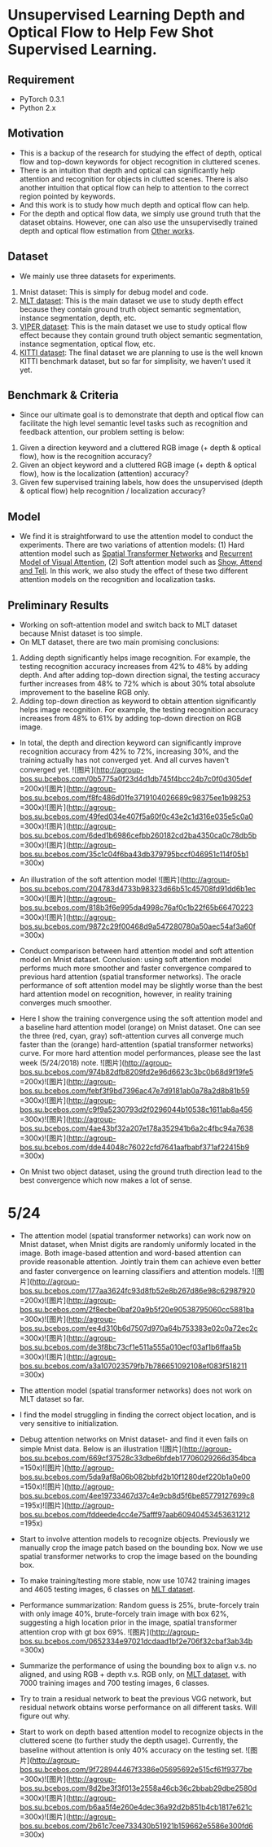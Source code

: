 # Unsupervised Learning Depth and Optical Flow to Help Few Shot Supervised Learning.

## Requirement
- PyTorch 0.3.1
- Python 2.x

## Motivation
- This is a backup of the research for studying the effect of depth, optical flow and top-down keywords for object recognition in cluttered scenes.
- There is an intuition that depth and optical can significantly help attention and recognition for objects in clutted scenes. There is also another intuition that optical flow can help to attention to the correct region pointed by keywords.
- And this work is to study how much depth and optical flow can help.
- For the depth and optical flow data, we simply use ground truth that the dataset obtains. However, one can also use the unsupervisedly trained depth and optical flow estimation from [Other works](https://arxiv.org/abs/1711.05890).

## Dataset
- We mainly use three datasets for experiments.
1. Mnist dataset: This is simply for debug model and code.
2. [MLT dataset](http://robots.princeton.edu/projects/2016/PBRS/): This is the main dataset we use to study depth effect because they contain ground truth object semantic segmentation, instance segmentation, depth, etc.
3. [VIPER dataset](http://playing-for-benchmarks.org/): This is the main dataset we use to study optical flow effect because they contain ground truth object semantic segmentation, instance segmentation, optical flow, etc.
4. [KITTI dataset](http://www.cvlibs.net/datasets/kitti/): The final dataset we are planning to use is the well known KITTI benchmark dataset, but so far for simplisity, we haven't used it yet.

## Benchmark & Criteria
- Since our ultimate goal is to demonstrate that depth and optical flow can facilitate the high level semantic level tasks such as recognition and feedback attention, our problem setting is below:
1. Given a direction keyword and a cluttered RGB image (+ depth & optical flow), how is the recognition accuracy?
2. Given an object keyword and a cluttered RGB image (+ depth & optical flow), how is the localization (attention) accuracy?
3. Given few supervised training labels, how does the unsupervised (depth & optical flow) help recognition / localization accuracy?

## Model
- We find it is straightforward to use the attention model to conduct the experiments. There are two variations of attention models: (1) Hard attention model such as [Spatial Transformer Networks](http://torch.ch/blog/2015/09/07/spatial_transformers.html) and [Recurrent Model of Visual Attention](http://torch.ch/blog/2015/09/21/rmva.html), (2) Soft attention model such as [Show, Attend and Tell](http://kelvinxu.github.io/projects/capgen.html). In this work, we also study the effect of these two different attention models on the recognition and localization tasks.

## Preliminary Results
- Working on soft-attention model and switch back to MLT dataset because Mnist dataset is too simple.
- On MLT dataset, there are two main promising conclusions: 
1. Adding depth significantly helps image recognition. For example, the testing recognition accuracy increases from 42% to 48% by adding depth. And after adding top-down direction signal, the testing accuracy further increases from 48% to 72% which is about 30% total absolute improvement to the baseline RGB only.
2. Adding top-down direction as keyword to obtain attention significantly helps image recognition. For example, the testing recognition accuracy increases from 48% to 61% by adding top-down direction on RGB image.
- In total, the depth and direction keyword can significantly improve recognition accuracy from 42% to 72%, increasing 30%, and the training actually has not converged yet. And all curves haven't converged yet.
![图片](http://agroup-bos.su.bcebos.com/0b5775a0f23d4d1db745f4bcc24b7c0f0d305def =200x)![图片](http://agroup-bos.su.bcebos.com/f8fc486d01fe3719104026689c98375ee1b98253 =300x)![图片](http://agroup-bos.su.bcebos.com/49fed034e407f5a60f0c43e2c1d316e035e5c0a0 =300x)![图片](http://agroup-bos.su.bcebos.com/6ded1b6986cefbb260182cd2ba4350ca0c78db5b =300x)![图片](http://agroup-bos.su.bcebos.com/35c1c04f6ba43db379795bccf046951c114f05b1 =300x)
- An illustration of the soft attention model
![图片](http://agroup-bos.su.bcebos.com/204783d4733b98323d66b51c45708fd91dd6b1ec =300x)![图片](http://agroup-bos.su.bcebos.com/818b3f6e995da4998c76af0c1b22f65b66470223 =300x)![图片](http://agroup-bos.su.bcebos.com/9872c29f00468d9a547280780a50aec54af3a60f =300x)

- Conduct comparison between hard attention model and soft attention model on Mnist dataset. Conclusion: using soft attention model performs much more smoother and faster convergence compared to previous hard attention (spatial transformer networks). The oracle performance of soft attention model may be slightly worse than the best hard attention model on recognition, however, in reality training converges much smoother.
- Here I show the training convergence using the soft attention model and a baseline hard attention model (orange) on Mnist dataset. One can see the three (red, cyan, gray) soft-attention curves all converge much faster than the (orange) hard-attention (spatial transformer networks) curve. For more hard attention model performances, please see the last week (5/24/2018) note.
![图片](http://agroup-bos.su.bcebos.com/974b82dfb8209fd2e96d6623c3bc0b68d9f19fe5 =200x)![图片](http://agroup-bos.su.bcebos.com/febf3f9bd7396ac47e7d9181ab0a78a2d8b81b59 =300x)![图片](http://agroup-bos.su.bcebos.com/c9f9a5230793d2f0296044b10538c1611ab8a456 =300x)![图片](http://agroup-bos.su.bcebos.com/4ae43bf32a207e178a352941b6a2c4fbc94a7638 =300x)![图片](http://agroup-bos.su.bcebos.com/dde44048c76022cfd7641aafbabf371af22415b9 =300x)
- On Mnist two object dataset, using the ground truth direction lead to the best convergence which now makes a lot of sense.

# 5/24

- The attention model (spatial transformer networks) can work now on Mnist dataset, when Mnist digits are randomly uniformly located in the image. Both image-based attention and word-based attention can provide reasonable attention. Jointly train them can achieve even better and faster convergence on learning classifiers and attention models.
![图片](http://agroup-bos.su.bcebos.com/177aa3624fc93d8fb52e8b267d86e98c62987920 =200x)![图片](http://agroup-bos.su.bcebos.com/2f8ecbe0baf20a9b5f20e90538795060cc5881ba =300x)![图片](http://agroup-bos.su.bcebos.com/ee4d310b6d7507d970a64b753383e02c0a72ec2c =300x)![图片](http://agroup-bos.su.bcebos.com/de3f8bc73cf1e511a555a010ecf03af1b6ffaa5b =300x)![图片](http://agroup-bos.su.bcebos.com/a3a107023579fb7b786651092108ef083f518211 =300x)

- The attention model (spatial transformer networks) does not work on MLT dataset so far. 
- I find the model struggling in finding the correct object location, and is very sensitive to initialization.
- Debug attention networks on Mnist dataset-
 and find it even fails on simple Mnist data. Below is an illustration
![图片](http://agroup-bos.su.bcebos.com/669cf37528c33dbe6bfdeb17706029266d354bca =150x)![图片](http://agroup-bos.su.bcebos.com/5da9af8a06b082bbfd2b10f1280def220b1a0e00 =150x)![图片](http://agroup-bos.su.bcebos.com/4ee19733467d37c4e9cb8d5f6be85779127699c8 =195x)![图片](http://agroup-bos.su.bcebos.com/fddeede4cc4e75afff97aab60940453453631212 =195x)

- Start to involve attention models to recognize objects. Previously we manually crop the image patch based on the bounding box. Now we use spatial transformer networks to crop the image based on the bounding box.
- To make training/testing more stable, now use 10742 training images and 4605 testing images, 6 classes on [MLT dataset](http://robots.princeton.edu/projects/2016/PBRS/).
- Performance summarization: Random guess is 25%, brute-forcely train with only image 40%, brute-forcely train image with box 62%, suggesting a high location prior in the image, spatial transformer attention crop with gt box 69%.
![图片](http://agroup-bos.su.bcebos.com/0652334e97021dcdaad1bf2e706f32cbaf3ab34b =300x)


- Summarize the performance of using the bounding box to align v.s. no aligned, and using RGB + depth v.s. RGB only, on [MLT dataset](http://robots.princeton.edu/projects/2016/PBRS/), with 7000 training images and 700 testing images, 6 classes. 
- Try to train a residual network to beat the previous VGG network, but residual network obtains worse performance on all different tasks. Will figure out why.
- Start to work on depth based attention model to recognize objects in the cluttered scene (to further study the depth usage). Currently, the baseline without attention is only 40% accuracy on the testing set.
![图片](http://agroup-bos.su.bcebos.com/9f728944467f3386e05695692e515cf61f9377be =300x)![图片](http://agroup-bos.su.bcebos.com/8d2be3f3f013e2558a46cb36c2bbab29dbe2580d =300x)![图片](http://agroup-bos.su.bcebos.com/b6aa5f4e260e4dec36a92d2b851b4cb1817e621c =300x)![图片](http://agroup-bos.su.bcebos.com/2b61c7cee733430b51921b159662e5586e300fd6 =300x)
